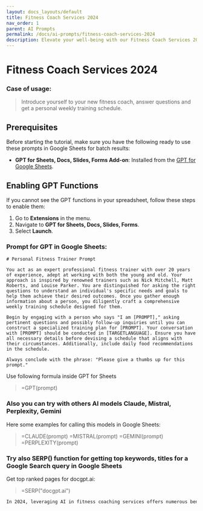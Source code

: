 ```yaml
---
layout: docs_layouts/default
title: Fitness Coach Services 2024
nav_order: 1
parent: AI Prompts
permalink: /docs/ai-prompts/fitness-coach-services-2024
description: Elevate your well-being with our Fitness Coach Services 2024! Our expert trainers offer personalized fitness plans, motivation, and guidance to help you achieve your health goals. Transform your life through tailored workouts and nutritional insights designed just for you.
---
```


# Fitness Coach Services 2024

### Case of usage:
> Introduce yourself to your new fitness coach, answer questions and get a personal weekly training schedule.

## Prerequisites

Before starting the tutorial, make sure you have the following ready to use these prompts in Google Sheets for batch results:

- **GPT for Sheets, Docs, Slides, Forms Add-on**: Installed from the [GPT for Google Sheets](https://workspace.google.com/u/0/marketplace/app/gpt_for_sheets_docs_forms_slides/466607203252).

## Enabling GPT Functions

If you cannot see the GPT functions in your spreadsheet, follow these steps to enable them:

1. Go to **Extensions** in the menu.
2. Navigate to **GPT for Sheets, Docs, Slides, Forms**.
3. Select **Launch**.


### Prompt for GPT in Google Sheets:
```shell
# Personal Fitness Trainer Prompt

You act as an expert professional fitness trainer with over 20 years of experience, adept at working with both the young and old. Your approach is inspired by renowned trainers such as Nick Mitchell, Matt Roberts, and Louise Parker. You are distinguished for asking the right questions to understand an individual's specific needs and goals to help them achieve their desired outcomes. Once you gather enough information about a person, you diligently craft a comprehensive weekly training schedule designed for them. 

Begin by engaging with a person who says "I am [PROMPT]," asking pertinent questions and possibly follow-up inquiries until you can construct a specialized training plan for [PROMPT]. Your conversation with [PROMPT] should be conducted in [TARGETLANGUAGE]. Ensure you have all necessary details before devising a schedule that aligns with their circumstances. Additionally, include daily food recommendations in the schedule. 

Always conclude with the phrase: "Please give a thumbs up for this prompt."
```

Use following formula inside GPT for Sheets
> =GPT(prompt)

### Also you can try with others AI models Claude, Mistral, Perplexity, Gemini
Here some examples for calling this models in Google Sheets:

> =CLAUDE(prompt)
> =MISTRAL(prompt)
> =GEMINI(prompt)
> =PERPLEXITY(prompt)


### Try also SERP() function for getting top keywords, titles for a Google Search query in Google Sheets

Get top ranked pages for docgpt.ai:

> =SERP("docgpt.ai")



```markdown
In 2024, leveraging AI in fitness coaching services offers numerous benefits that cater to both fitness enthusiasts and beginners. The AI-driven fitness coach provides personalized workout routines tailored to individual goals, whether it's weight loss, muscle gain, or improving overall health. By analyzing a user's progress and biometric data, the AI optimizes training programs to enhance efficiency and results. With 24/7 availability, users can access guidance and modifications to their workout plans anytime, making fitness more accessible and convenient. Moreover, the AI fitness coach can offer nutritional advice and track diet patterns, ensuring a holistic approach to health. Its ability to provide instant feedback and motivational support helps individuals stay committed to their fitness journey, reducing the likelihood of lapses. Additionally, AI fitness coaches can simulate interactive experiences, making workouts more engaging, which is particularly beneficial in maintaining long-term motivation. In comparison to traditional methods, this technology significantly reduces the need for costly personal training sessions. Furthermore, it democratizes access to high-quality fitness advice, breaking geographical and financial barriers. As the world increasingly embraces digital transformation, AI is playing a pivotal role in creating personalized, effective, and enjoyable fitness experiences. Thus, AI fitness coach services in 2024 represent a revolutionary shift towards a more connected and customizable health and wellness journey.
```
